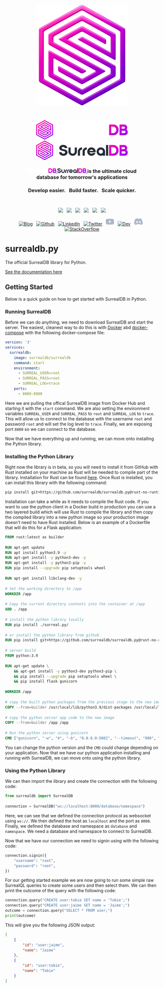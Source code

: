 <p align="center">
    <img width="300" src="https://raw.githubusercontent.com/surrealdb/surrealdb/main/img/icon.png" alt="SurrealDB Icon">
</p>

<br>

<p align="center">
    <a href="https://surrealdb.com#gh-dark-mode-only" target="_blank">
        <img width="300" src="https://raw.githubusercontent.com/surrealdb/surrealdb/main/img/white/logo.svg" alt="SurrealDB Logo">
    </a>
    <a href="https://surrealdb.com#gh-light-mode-only" target="_blank">
        <img width="300" src="https://raw.githubusercontent.com/surrealdb/surrealdb/main/img/black/logo.svg" alt="SurrealDB Logo">
    </a>
</p>

<h3 align="center">
    <a href="https://surrealdb.com#gh-dark-mode-only" target="_blank">
        <img src="https://raw.githubusercontent.com/surrealdb/surrealdb/main/img/white/text.svg" height="15" alt="SurrealDB">
    </a>
    <a href="https://surrealdb.com#gh-light-mode-only" target="_blank">
        <img src="https://raw.githubusercontent.com/surrealdb/surrealdb/main/img/black/text.svg" height="15" alt="SurrealDB">
    </a>
    is the ultimate cloud <br> database for tomorrow's applications
</h3>

<h3 align="center">Develop easier. &nbsp; Build faster. &nbsp; Scale quicker.</h3>

<br>

<p align="center">
    <a href="https://github.com/surrealdb/surrealdb.py"><img src="https://img.shields.io/badge/status-beta-ff00bb.svg?style=flat-square"></a>
    &nbsp;
    <a href="https://surrealdb.com/docs/integration/libraries/python"><img src="https://img.shields.io/badge/docs-view-44cc11.svg?style=flat-square"></a>
    &nbsp;
    <a href="https://github.com/surrealdb/surrealdb.py"><img src="https://img.shields.io/badge/license-Apache_License_2.0-00bfff.svg?style=flat-square"></a>
    &nbsp;
    <a href="https://twitter.com/surrealdb"><img src="https://img.shields.io/badge/twitter-follow_us-1d9bf0.svg?style=flat-square"></a>
    &nbsp;
    <a href="https://dev.to/surrealdb"><img src="https://img.shields.io/badge/dev-join_us-86f7b7.svg?style=flat-square"></a>
    &nbsp;
    <a href="https://www.linkedin.com/company/surrealdb/"><img src="https://img.shields.io/badge/linkedin-connect_with_us-0a66c2.svg?style=flat-square"></a>
</p>

<p align="center">
	<a href="https://surrealdb.com/blog"><img height="25" src="https://raw.githubusercontent.com/surrealdb/surrealdb/main/img/social/blog.svg" alt="Blog"></a>
	&nbsp;
	<a href="https://github.com/surrealdb/surrealdb"><img height="25" src="https://raw.githubusercontent.com/surrealdb/surrealdb/main/img/social/github.svg" alt="Github	"></a>
	&nbsp;
    <a href="https://www.linkedin.com/company/surrealdb/"><img height="25" src="https://raw.githubusercontent.com/surrealdb/surrealdb/main/img/social/linkedin.svg" alt="LinkedIn"></a>
    &nbsp;
    <a href="https://twitter.com/surrealdb"><img height="25" src="https://raw.githubusercontent.com/surrealdb/surrealdb/main/img/social/twitter.svg" alt="Twitter"></a>
    &nbsp;
    <a href="https://www.youtube.com/channel/UCjf2teVEuYVvvVC-gFZNq6w"><img height="25" src="https://raw.githubusercontent.com/surrealdb/surrealdb/main/img/social/youtube.svg" alt="Youtube"></a>
    &nbsp;
    <a href="https://dev.to/surrealdb"><img height="25" src="https://raw.githubusercontent.com/surrealdb/surrealdb/main/img/social/dev.svg" alt="Dev"></a>
    &nbsp;
    <a href="https://surrealdb.com/discord"><img height="25" src="https://raw.githubusercontent.com/surrealdb/surrealdb/main/img/social/discord.svg" alt="Discord"></a>
    &nbsp;
    <a href="https://stackoverflow.com/questions/tagged/surrealdb"><img height="25" src="https://raw.githubusercontent.com/surrealdb/surrealdb/main/img/social/stack-overflow.svg" alt="StackOverflow"></a>

</p>

# surrealdb.py

The official SurrealDB library for Python.

[See the documentation here](https://surrealdb.com/docs/integration/libraries/python) 

## Getting Started
Below is a quick guide on how to get started with SurrealDB in Python.

### Running SurrealDB
Before we can do anything, we need to download SurrealDB and start the server. The easiest, cleanest way to do this
is with [Docker](https://www.docker.com/) abd [docker-compose](https://docs.docker.com/compose/) with the following
docker-compose file:

```yaml
version: '3'
services:
  surrealdb:
    image: surrealdb/surrealdb
    command: start
    environment:
      - SURREAL_USER=root
      - SURREAL_PASS=root
      - SURREAL_LOG=trace
    ports:
      - 8000:8000
```
Here we are pulling the offical SurrealDB image from Docker Hub and starting it with the `start` command. We are also
setting the environment variables `SURREAL_USER` and `SURREAL_PASS` to `root` and `SURREAL_LOG` to `trace`. This will
allow us to connect to the database with the username `root` and password `root` and will set the log level to `trace`.
Finally, we are exposing port `8000` so we can connect to the database.

Now that we have everything up and running, we can move onto installing the Python library.

### Installing the Python Library

Right now the library is in beta, so you will need to install it from GitHub with Rust installed on your machine
as Rust will be needed to compile part of the library. Installation for Rust can be found 
[here](https://www.rust-lang.org/tools/install). Once Rust is installed, you can install this library with the
following command:

```bash
pip install git+https://github.com/surrealdb/surrealdb.py@rust-no-runtime
```

Installation can take a while as it needs to compile the Rust code. If you want to use the python client in a Docker
build in production you can use a two layered build which will use Rust to compile the library and then copy the
compiled library into a new python image so your production image doesn't need to have Rust installed. Below is an
example of a Dockerfile that will do this for a Flask application:

```dockerfile
FROM rust:latest as builder

RUN apt-get update
RUN apt install python3.9 -y
RUN apt-get install -y python3-dev -y
RUN apt-get install -y python3-pip -y
RUN pip install --upgrade pip setuptools wheel

RUN apt-get install libclang-dev -y

# Set the working directory to /app
WORKDIR /app

# Copy the current directory contents into the container at /app
ADD . /app

# install the python library locally
RUN pip install ./surreal.py/

# or install the python library from github
RUN pip install git+https://github.com/surrealdb/surrealdb.py@rust-no-runtime

# server build
FROM python:3.9

RUN apt-get update \
    && apt-get install -y python3-dev python3-pip \
    && pip install --upgrade pip setuptools wheel \
    && pip install flask gunicorn

WORKDIR /app

# copy the built python packages from the previous stage to the new image
COPY --from=builder /usr/local/lib/python3.9/dist-packages /usr/local/lib/python3.9/site-packages

# copy the python server app code to the new image
COPY --from=builder /app /app

# Run the python server using gunicorn
CMD ["gunicorn", "-w", "4", "-b", "0.0.0.0:5002", "--timeout", "900", "main:app"]
```

You can change the python version and the `CMD` could change depending on your application. Now that we have our
python application installing and running with SurrealDB, we can move onto using the python library.

### Using the Python Library

We can then import the library and create the connection with the following code:

```python
from surrealdb import SurrealDB

connection = SurrealDB("ws://localhost:8000/database/namespace")
```
Here, we can see that we defined the connection protocol as websocket using `ws://`. We then defined the host as
`localhost` and the port as `8000`. Finally, we defined the database and namespace as `database` and `namespace`.
We need a database and namespace to connect to SurrealDB. 

Now that we have our connection we need to signin using with the following code:

```python
connection.signin({
    "username": "root",
    "password": "root",
})
```
For our getting started example we are now going to run some simple raw SurrealQL queries to create some users and
then select them. We can then print the outcome of the query with the following code:

```python
connection.query("CREATE user:tobie SET name = 'Tobie';")
connection.query("CREATE user:jaime SET name = 'Jaime';")
outcome = connection.query("SELECT * FROM user;")
print(outcome)
```

This will give you the following JSON output:

```json
[
    {
        "id": "user:jaime",
        "name": "Jaime"
    },
    {
        "id": "user:tobie",
        "name": "Tobie"
    }
]
```